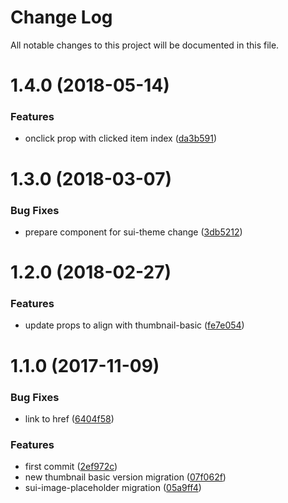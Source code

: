 # Change Log

All notable changes to this project will be documented in this file.

<a name="1.4.0"></a>
# 1.4.0 (2018-05-14)


### Features

* onclick prop with clicked item index ([da3b591](https://github.com/SUI-Components/sui-components/commit/da3b591))



<a name="1.3.0"></a>
# 1.3.0 (2018-03-07)


### Bug Fixes

* prepare component for sui-theme change ([3db5212](https://github.com/SUI-Components/sui-components/commit/3db5212))



<a name="1.2.0"></a>
# 1.2.0 (2018-02-27)


### Features

* update props to align with thumbnail-basic ([fe7e054](https://github.com/SUI-Components/sui-components/commit/fe7e054))



<a name="1.1.0"></a>
# 1.1.0 (2017-11-09)


### Bug Fixes

* link to href ([6404f58](https://github.com/SUI-Components/sui-components/commit/6404f58))


### Features

* first commit ([2ef972c](https://github.com/SUI-Components/sui-components/commit/2ef972c))
* new thumbnail basic version migration ([07f062f](https://github.com/SUI-Components/sui-components/commit/07f062f))
* sui-image-placeholder migration ([05a9ff4](https://github.com/SUI-Components/sui-components/commit/05a9ff4))



